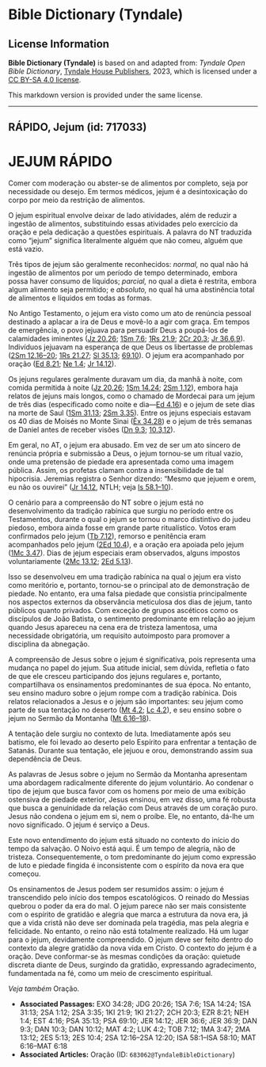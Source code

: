 # Bible Dictionary (Tyndale)

## License Information

**Bible Dictionary (Tyndale)** is based on and adapted from: _Tyndale Open Bible Dictionary_, [Tyndale House Publishers](https://tyndaleopenresources.com/), 2023, which is licensed under a [CC BY-SA 4.0 license](https://creativecommons.org/licenses/by-sa/4.0/legalcode.en).

This markdown version is provided under the same license.



--------------------------------

## RÁPIDO, Jejum (id: 717033)

JEJUM RÁPIDO
============

Comer com moderação ou abster\-se de alimentos por completo, seja por necessidade ou desejo. Em termos médicos, jejum é a desintoxicação do corpo por meio da restrição de alimentos.

O jejum espiritual envolve deixar de lado atividades, além de reduzir a ingestão de alimentos, substituindo essas atividades pelo exercício da oração e pela dedicação a questões espirituais. A palavra do NT traduzida como “jejum” significa literalmente alguém que não comeu, alguém que está vazio.

Três tipos de jejum são geralmente reconhecidos: *normal,* no qual não há ingestão de alimentos por um período de tempo determinado, embora possa haver consumo de líquidos; *parcial,* no qual a dieta é restrita, embora algum alimento seja permitido; e *absoluto,* no qual há uma abstinência total de alimentos e líquidos em todas as formas.

No Antigo Testamento, o jejum era visto como um ato de renúncia pessoal destinado a aplacar a ira de Deus e movê\-lo a agir com graça. Em tempos de emergência, o povo jejuava para persuadir Deus a poupá\-los de calamidades iminentes ([Jz 20\.26](https://ref.ly/Judg20:26); [1Sm 7\.6](https://ref.ly/1Sam7:6); [1Rs 21\.9](https://ref.ly/1Kgs21:9); [2Cr 20\.3](https://ref.ly/2Chr20:3); [Jr 36\.6,9](https://ref.ly/Jer36:6,Jer36:9)). Indivíduos jejuavam na esperança de que Deus os libertasse de problemas ([2Sm 12\.16–20](https://ref.ly/2Sam12:16-2Sam12:20); [1Rs 21\.27](https://ref.ly/1Kgs21:27); [Sl 35\.13](https://ref.ly/Ps35:13); [69\.10](https://ref.ly/Ps69:10)). O jejum era acompanhado por oração ([Ed 8\.21](https://ref.ly/Ezra8:21); [Ne 1\.4](https://ref.ly/Neh1:4); [Jr 14\.12](https://ref.ly/Jer14:12)).

Os jejuns regulares geralmente duravam um dia, da manhã à noite, com comida permitida à noite ([Jz 20\.26](https://ref.ly/Judg20:26); [1Sm 14\.24](https://ref.ly/1Sam14:24); [2Sm 1\.12](https://ref.ly/2Sam1:12)), embora haja relatos de jejuns mais longos, como o chamado de Mordecai para um jejum de três dias (especificado como noite e dia—[Ed 4\.16](https://ref.ly/Esth4:16)) e o jejum de sete dias na morte de Saul ([1Sm 31\.13](https://ref.ly/1Sam31:13); [2Sm 3\.35](https://ref.ly/2Sam3:35)). Entre os jejuns especiais estavam os 40 dias de Moisés no Monte Sinai ([Êx 34\.28](https://ref.ly/Exod34:28)) e o jejum de três semanas de Daniel antes de receber visões ([Dn 9\.3](https://ref.ly/Dan9:3); [10\.3,12](https://ref.ly/Dan10:3,Dan10:12)).

Em geral, no AT, o jejum era abusado. Em vez de ser um ato sincero de renúncia própria e submissão a Deus, o jejum tornou\-se um ritual vazio, onde uma pretensão de piedade era apresentada como uma imagem pública. Assim, os profetas clamam contra a insensibilidade de tal hipocrisia. Jeremias registra o Senhor dizendo: “Mesmo que jejuem e orem, eu não os ouvirei” ([Jr 14\.12](https://ref.ly/Jer14:12), NTLH; veja [Is 58\.1–10](https://ref.ly/Isa58:1-Isa58:10)).

O cenário para a compreensão do NT sobre o jejum está no desenvolvimento da tradição rabínica que surgiu no período entre os Testamentos, durante o qual o jejum se tornou o marco distintivo do judeu piedoso, embora ainda fosse em grande parte ritualístico. Votos eram confirmados pelo jejum ([Tb 7\.12](https://ref.ly/Tob7:12)), remorso e penitência eram acompanhados pelo jejum ([2Ed 10\.4](https://ref.ly/2Esd10:4)), e a oração era apoiada pelo jejum ([1Mc 3\.47](https://ref.ly/1Macc3:47)). Dias de jejum especiais eram observados, alguns impostos voluntariamente ([2Mc 13\.12](https://ref.ly/2Macc13:12); [2Ed 5\.13](https://ref.ly/2Esd5:13)).

Isso se desenvolveu em uma tradição rabínica na qual o jejum era visto como meritório e, portanto, tornou\-se o principal ato de demonstração de piedade. No entanto, era uma falsa piedade que consistia principalmente nos aspectos externos da observância meticulosa dos dias de jejum, tanto públicos quanto privados. Com exceção de grupos ascéticos como os discípulos de João Batista, o sentimento predominante em relação ao jejum quando Jesus apareceu na cena era de tristeza lamentosa, uma necessidade obrigatória, um requisito autoimposto para promover a disciplina da abnegação.

A compreensão de Jesus sobre o jejum é significativa, pois representa uma mudança no papel do jejum. Sua atitude inicial, sem dúvida, refletia o fato de que ele cresceu participando dos jejuns regulares e, portanto, compartilhava os ensinamentos predominantes de sua época. No entanto, seu ensino maduro sobre o jejum rompe com a tradição rabínica. Dois relatos relacionados a Jesus e o jejum são importantes: seu jejum como parte de sua tentação no deserto ([Mt 4\.2](https://ref.ly/Matt4:2); [Lc 4\.2](https://ref.ly/Luke4:2)), e seu ensino sobre o jejum no Sermão da Montanha ([Mt 6\.16–18](https://ref.ly/Matt6:16-Matt6:18)).

A tentação dele surgiu no contexto de luta. Imediatamente após seu batismo, ele foi levado ao deserto pelo Espírito para enfrentar a tentação de Satanás. Durante sua tentação, ele jejuou e orou, demonstrando assim sua dependência de Deus.

As palavras de Jesus sobre o jejum no Sermão da Montanha apresentam uma abordagem radicalmente diferente do jejum voluntário. Ao condenar o tipo de jejum que busca favor com os homens por meio de uma exibição ostensiva de piedade exterior, Jesus ensinou, em vez disso, uma fé robusta que busca a genuinidade da relação com Deus através de um coração puro. Jesus não condena o jejum em si, nem o proíbe. Ele, no entanto, dá\-lhe um novo significado. O jejum é serviço a Deus.

Este novo entendimento do jejum está situado no contexto do início do tempo da salvação. O Noivo está aqui. É um tempo de alegria, não de tristeza. Consequentemente, o tom predominante do jejum como expressão de luto e piedade fingida é inconsistente com o espírito da nova era que começou.

Os ensinamentos de Jesus podem ser resumidos assim: o jejum é transcendido pelo início dos tempos escatológicos. O reinado do Messias quebrou o poder da era do mal. O jejum parece não ser mais consistente com o espírito de gratidão e alegria que marca a estrutura da nova era, já que a vida cristã não deve ser dominada pela tragédia, mas pela alegria e felicidade. No entanto, o reino não está totalmente realizado. Há um lugar para o jejum, devidamente compreendido. O jejum deve ser feito dentro do contexto da alegre gratidão da nova vida em Cristo. O contexto do jejum é a oração. Deve conformar\-se às mesmas condições da oração: quietude discreta diante de Deus, surgindo da gratidão, expressando agradecimento, fundamentada na fé, como um meio de crescimento espiritual.

*Veja também* Oração.

* **Associated Passages:** EXO 34:28; JDG 20:26; 1SA 7:6; 1SA 14:24; 1SA 31:13; 2SA 1:12; 2SA 3:35; 1KI 21:9; 1KI 21:27; 2CH 20:3; EZR 8:21; NEH 1:4; EST 4:16; PSA 35:13; PSA 69:10; JER 14:12; JER 36:6; JER 36:9; DAN 9:3; DAN 10:3; DAN 10:12; MAT 4:2; LUK 4:2; TOB 7:12; 1MA 3:47; 2MA 13:12; 2ES 5:13; 2ES 10:4; 2SA 12:16–2SA 12:20; ISA 58:1–ISA 58:10; MAT 6:16–MAT 6:18
* **Associated Articles:** Oração (ID: `683062@TyndaleBibleDictionary`)

